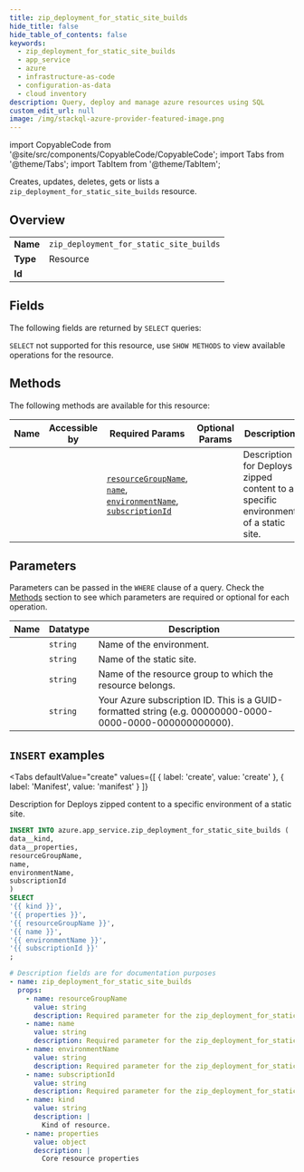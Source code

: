```yaml
--- 
title: zip_deployment_for_static_site_builds
hide_title: false
hide_table_of_contents: false
keywords:
  - zip_deployment_for_static_site_builds
  - app_service
  - azure
  - infrastructure-as-code
  - configuration-as-data
  - cloud inventory
description: Query, deploy and manage azure resources using SQL
custom_edit_url: null
image: /img/stackql-azure-provider-featured-image.png
---
```


import CopyableCode from '@site/src/components/CopyableCode/CopyableCode';
import Tabs from '@theme/Tabs';
import TabItem from '@theme/TabItem';

Creates, updates, deletes, gets or lists a <code>zip_deployment_for_static_site_builds</code> resource.

## Overview
<table><tbody>
<tr><td><b>Name</b></td><td><code>zip_deployment_for_static_site_builds</code></td></tr>
<tr><td><b>Type</b></td><td>Resource</td></tr>
<tr><td><b>Id</b></td><td><CopyableCode code="azure.app_service.zip_deployment_for_static_site_builds" /></td></tr>
</tbody></table>

## Fields

The following fields are returned by `SELECT` queries:

`SELECT` not supported for this resource, use `SHOW METHODS` to view available operations for the resource.


## Methods

The following methods are available for this resource:

<table>
<thead>
    <tr>
    <th>Name</th>
    <th>Accessible by</th>
    <th>Required Params</th>
    <th>Optional Params</th>
    <th>Description</th>
    </tr>
</thead>
<tbody>
<tr>
    <td><a href="#create"><CopyableCode code="create" /></a></td>
    <td><CopyableCode code="insert" /></td>
    <td><a href="#parameter-resourceGroupName"><code>resourceGroupName</code></a>, <a href="#parameter-name"><code>name</code></a>, <a href="#parameter-environmentName"><code>environmentName</code></a>, <a href="#parameter-subscriptionId"><code>subscriptionId</code></a></td>
    <td></td>
    <td>Description for Deploys zipped content to a specific environment of a static site.</td>
</tr>
</tbody>
</table>

## Parameters

Parameters can be passed in the `WHERE` clause of a query. Check the [Methods](#methods) section to see which parameters are required or optional for each operation.

<table>
<thead>
    <tr>
    <th>Name</th>
    <th>Datatype</th>
    <th>Description</th>
    </tr>
</thead>
<tbody>
<tr id="parameter-environmentName">
    <td><CopyableCode code="environmentName" /></td>
    <td><code>string</code></td>
    <td>Name of the environment.</td>
</tr>
<tr id="parameter-name">
    <td><CopyableCode code="name" /></td>
    <td><code>string</code></td>
    <td>Name of the static site.</td>
</tr>
<tr id="parameter-resourceGroupName">
    <td><CopyableCode code="resourceGroupName" /></td>
    <td><code>string</code></td>
    <td>Name of the resource group to which the resource belongs.</td>
</tr>
<tr id="parameter-subscriptionId">
    <td><CopyableCode code="subscriptionId" /></td>
    <td><code>string</code></td>
    <td>Your Azure subscription ID. This is a GUID-formatted string (e.g. 00000000-0000-0000-0000-000000000000).</td>
</tr>
</tbody>
</table>

## `INSERT` examples

<Tabs
    defaultValue="create"
    values={[
        { label: 'create', value: 'create' },
        { label: 'Manifest', value: 'manifest' }
    ]}
>
<TabItem value="create">

Description for Deploys zipped content to a specific environment of a static site.

```sql
INSERT INTO azure.app_service.zip_deployment_for_static_site_builds (
data__kind,
data__properties,
resourceGroupName,
name,
environmentName,
subscriptionId
)
SELECT 
'{{ kind }}',
'{{ properties }}',
'{{ resourceGroupName }}',
'{{ name }}',
'{{ environmentName }}',
'{{ subscriptionId }}'
;
```
</TabItem>
<TabItem value="manifest">

```yaml
# Description fields are for documentation purposes
- name: zip_deployment_for_static_site_builds
  props:
    - name: resourceGroupName
      value: string
      description: Required parameter for the zip_deployment_for_static_site_builds resource.
    - name: name
      value: string
      description: Required parameter for the zip_deployment_for_static_site_builds resource.
    - name: environmentName
      value: string
      description: Required parameter for the zip_deployment_for_static_site_builds resource.
    - name: subscriptionId
      value: string
      description: Required parameter for the zip_deployment_for_static_site_builds resource.
    - name: kind
      value: string
      description: |
        Kind of resource.
    - name: properties
      value: object
      description: |
        Core resource properties
```
</TabItem>
</Tabs>
